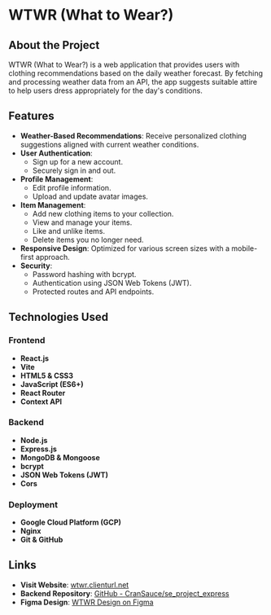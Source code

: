 # WTWR (What to Wear?)

## About the Project

WTWR (What to Wear?) is a web application that provides users with clothing recommendations based on the daily weather forecast. By fetching and processing weather data from an API, the app suggests suitable attire to help users dress appropriately for the day's conditions.

## Features

- **Weather-Based Recommendations**: Receive personalized clothing suggestions aligned with current weather conditions.
- **User Authentication**:
  - Sign up for a new account.
  - Securely sign in and out.
- **Profile Management**:
  - Edit profile information.
  - Upload and update avatar images.
- **Item Management**:
  - Add new clothing items to your collection.
  - View and manage your items.
  - Like and unlike items.
  - Delete items you no longer need.
- **Responsive Design**: Optimized for various screen sizes with a mobile-first approach.
- **Security**:
  - Password hashing with bcrypt.
  - Authentication using JSON Web Tokens (JWT).
  - Protected routes and API endpoints.

## Technologies Used

### Frontend

- **React.js**
- **Vite**
- **HTML5 & CSS3**
- **JavaScript (ES6+)**
- **React Router**
- **Context API**

### Backend

- **Node.js**
- **Express.js**
- **MongoDB & Mongoose**
- **bcrypt**
- **JSON Web Tokens (JWT)**
- **Cors**

### Deployment

- **Google Cloud Platform (GCP)**
- **Nginx**
- **Git & GitHub**

## Links

- **Visit Website**: [wtwr.clienturl.net](https://www.wtwr.clienturl.net)
- **Backend Repository**: [GitHub - CranSauce/se_project_express](https://github.com/CranSauce/se_project_express)
- **Figma Design**: [WTWR Design on Figma](https://www.figma.com/file/DTojSwldenF9UPKQZd6RRb/Sprint-10%3A-WTWR)
